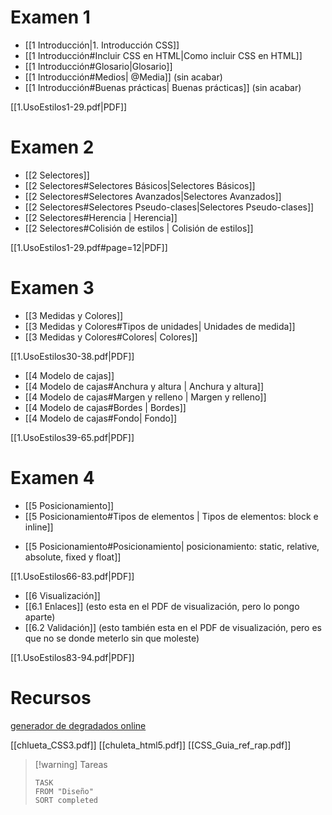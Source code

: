 # Examen 1
- [[1 Introducción|1. Introducción CSS]]
- [[1 Introducción#Incluir CSS en HTML|Como incluir CSS en HTML]]
- [[1 Introducción#Glosario|Glosario]]
- [[1 Introducción#Medios| @Media]] (sin acabar)
- [[1 Introducción#Buenas prácticas| Buenas prácticas]] (sin acabar)

[[1.UsoEstilos1-29.pdf|PDF]]


# Examen 2

+ [[2 Selectores]]
+ [[2 Selectores#Selectores Básicos|Selectores Básicos]]
+ [[2 Selectores#Selectores Avanzados|Selectores Avanzados]]
+ [[2 Selectores#Selectores Pseudo-clases|Selectores Pseudo-clases]]
+ [[2 Selectores#Herencia | Herencia]]
+ [[2 Selectores#Colisión de estilos | Colisión de estilos]]



[[1.UsoEstilos1-29.pdf#page=12|PDF]]


# Examen 3
- [[3 Medidas y Colores]]
- [[3 Medidas y Colores#Tipos de unidades| Unidades de medida]]
- [[3 Medidas y Colores#Colores| Colores]]

[[1.UsoEstilos30-38.pdf|PDF]]

- [[4 Modelo de cajas]]
- [[4 Modelo de cajas#Anchura y altura | Anchura y altura]]
- [[4 Modelo de cajas#Margen y relleno | Margen y relleno]]
- [[4 Modelo de cajas#Bordes | Bordes]]
- [[4 Modelo de cajas#Fondo| Fondo]]

[[1.UsoEstilos39-65.pdf|PDF]]

# Examen 4
- [[5 Posicionamiento]]
- [[5 Posicionamiento#Tipos de elementos | Tipos de elementos: block e inline]]

+ [[5 Posicionamiento#Posicionamiento| posicionamiento: static, relative, absolute, fixed y float]]

[[1.UsoEstilos66-83.pdf|PDF]]

- [[6 Visualización]]
- [[6.1 Enlaces]] (esto esta en el PDF de visualización, pero lo pongo aparte)
- [[6.2 Validación]] (esto también esta en el PDF de visualización, pero es que no se donde meterlo sin que moleste)

[[1.UsoEstilos83-94.pdf|PDF]]

# Recursos

[generador de degradados online](https://cssgradient.io/)

[[chlueta_CSS3.pdf]] [[chuleta_html5.pdf]] [[CSS_Guia_ref_rap.pdf]]

> [!warning] Tareas
> ```dataview
> TASK 
> FROM "Diseño"
> SORT completed
> ```